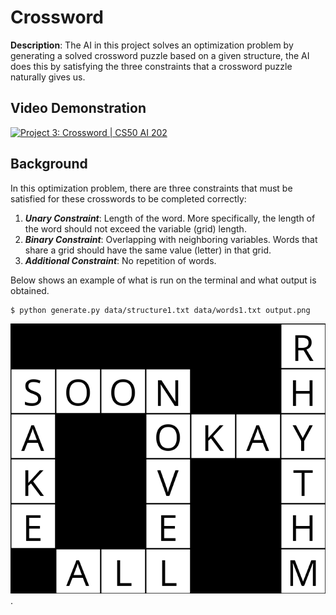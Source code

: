 # Crossword

**Description**: The AI in this project solves an optimization problem by generating a solved crossword puzzle based on a given structure, the AI does this by satisfying the three constraints that a crossword puzzle naturally gives us.

Video Demonstration 
--------------------

[![Project 3: Crossword | CS50 AI 202](http://img.youtube.com/vi/0a_oZJ9MgQQ/0.jpg)](https://youtu.be/0a_oZJ9MgQQ)

Background
-----------

In this optimization problem, there are three constraints that must be satisfied for these crosswords to be completed correctly:
1. ***Unary Constraint***: Length of the word. More specifically, the length of the word should not exceed the variable (grid) length.
2. ***Binary Constraint***: Overlapping with neighboring variables. Words that share a grid should have the same value (letter) in that grid.
3. ***Additional Constraint***: No repetition of words.

Below shows an example of what is run on the terminal and what output is obtained.

```
$ python generate.py data/structure1.txt data/words1.txt output.png
```
<img src="https://github.com/amanudde1999/CS50-AI/blob/master/crossword/output.png">.

